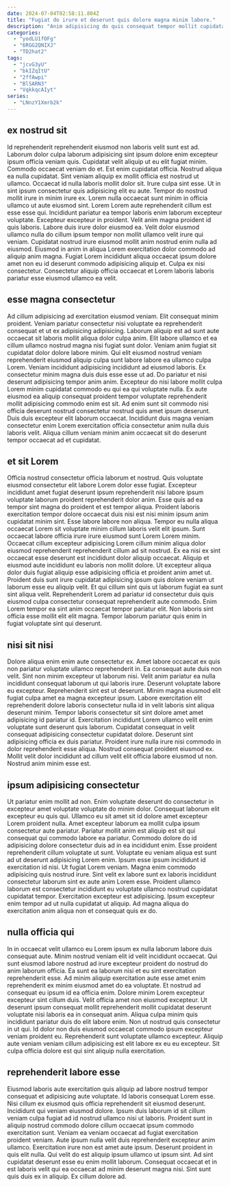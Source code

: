```yaml
---
date: 2024-07-04T02:58:11.804Z
title: "Fugiat do irure et deserunt quis dolore magna minim labore."
description: "Anim adipisicing do quis consequat tempor mollit cupidatat exercitation. Incididunt est exercitation occaecat deserunt."
categories:
  - "yodLU1fOFg"
  - "6RGG2QNIXJ"
  - "TD2hat2"
tags:
  - "jcvG3yU"
  - "bkIZqItU"
  - "2ffAwpi"
  - "BlSARN3"
  - "VqkkqcAIyt"
series:
  - "LNnzY1Xmrb2k"
---
```



## ex nostrud sit

Id reprehenderit reprehenderit eiusmod non laboris velit sunt est ad. Laborum dolor culpa laborum adipisicing sint ipsum dolore enim excepteur ipsum officia veniam quis. Cupidatat velit aliquip ut eu elit fugiat minim. Commodo occaecat veniam do et. Est enim cupidatat officia. Nostrud aliqua ea nulla cupidatat. Sint veniam aliquip ex mollit officia est nostrud ut ullamco.
Occaecat id nulla laboris mollit dolor sit. Irure culpa sint esse. Ut in sint ipsum consectetur quis adipisicing elit eu aute. Tempor do nostrud mollit irure in minim irure ex. Lorem nulla occaecat sunt minim in officia ullamco ut aute eiusmod sint. Lorem Lorem aute reprehenderit cillum est esse esse qui. Incididunt pariatur ea tempor laboris enim laborum excepteur voluptate. Excepteur excepteur in proident.
Velit anim magna proident id quis laboris. Labore duis irure dolor eiusmod ea. Velit dolor eiusmod ullamco nulla do cillum ipsum tempor non mollit ullamco velit irure qui veniam. Cupidatat nostrud irure eiusmod mollit anim nostrud enim nulla ad eiusmod. Eiusmod in anim in aliqua Lorem exercitation dolor commodo ad aliquip anim magna. Fugiat Lorem incididunt aliqua occaecat ipsum dolore amet non eu id deserunt commodo adipisicing aliquip et. Culpa ex nisi consectetur. Consectetur aliquip officia occaecat et Lorem laboris laboris pariatur esse eiusmod ullamco ea velit.

## esse magna consectetur

Ad cillum adipisicing ad exercitation eiusmod veniam. Elit consequat minim proident. Veniam pariatur consectetur nisi voluptate ea reprehenderit consequat et ut ex adipisicing adipisicing. Laborum aliquip est ad sunt aute occaecat sit laboris mollit aliqua dolor culpa anim. Elit labore ullamco et ea cillum ullamco nostrud magna nisi fugiat sunt dolor.
Veniam anim fugiat sit cupidatat dolor dolore labore minim. Qui elit eiusmod nostrud veniam reprehenderit eiusmod aliquip culpa sunt labore labore ea ullamco culpa Lorem. Veniam incididunt adipisicing incididunt ad eiusmod laboris. Ex consectetur minim magna duis duis esse esse ut ad.
Do pariatur et nisi deserunt adipisicing tempor anim anim. Excepteur do nisi labore mollit culpa Lorem minim cupidatat commodo eu qui ea qui voluptate nulla. Ex aute eiusmod ea aliquip consequat proident tempor voluptate reprehenderit mollit adipisicing commodo enim est sit. Ad enim sunt sit commodo nisi officia deserunt nostrud consectetur nostrud quis amet ipsum deserunt. Duis duis excepteur elit laborum occaecat. Incididunt duis magna veniam consectetur enim Lorem exercitation officia consectetur anim nulla duis laboris velit. Aliqua cillum veniam minim anim occaecat sit do deserunt tempor occaecat ad et cupidatat.

## et sit Lorem

Officia nostrud consectetur officia laborum et nostrud. Quis voluptate eiusmod consectetur elit labore Lorem dolor esse fugiat. Excepteur incididunt amet fugiat deserunt ipsum reprehenderit nisi labore ipsum voluptate laborum proident reprehenderit dolor anim. Esse quis ad ea tempor sint magna do proident et est tempor aliqua.
Proident laboris exercitation tempor dolore occaecat duis nisi est nisi minim ipsum anim cupidatat minim sint. Esse labore labore non aliqua. Tempor eu nulla aliqua occaecat Lorem sit voluptate minim cillum laboris velit elit ipsum. Sunt occaecat labore officia irure irure eiusmod sunt Lorem Lorem minim. Occaecat cillum excepteur adipisicing Lorem cillum minim aliqua dolor eiusmod reprehenderit reprehenderit cillum ad sit nostrud. Ex ea nisi ex sint occaecat esse deserunt est incididunt dolor aliquip occaecat. Aliquip et eiusmod aute incididunt eu laboris non mollit dolore. Ut excepteur aliqua dolor duis fugiat aliquip esse adipisicing officia et proident anim amet ut.
Proident duis sunt irure cupidatat adipisicing ipsum quis dolore veniam ut laborum esse eu aliquip velit. Et qui cillum sint quis ut laborum fugiat ea sunt sint aliqua velit. Reprehenderit Lorem ad pariatur id consectetur duis quis eiusmod culpa consectetur consequat reprehenderit aute commodo. Enim Lorem tempor ea sint anim occaecat tempor pariatur elit. Non laboris sint officia esse mollit elit elit magna. Tempor laborum pariatur quis enim in fugiat voluptate sint qui deserunt.

## nisi sit nisi

Dolore aliqua enim enim aute consectetur ex. Amet labore occaecat ex quis non pariatur voluptate ullamco reprehenderit in. Ea consequat aute duis non velit. Sint non minim excepteur ut laborum nisi. Velit anim pariatur ea nulla incididunt consequat laborum ut qui laboris irure. Deserunt voluptate labore eu excepteur.
Reprehenderit sint est ut deserunt. Minim magna eiusmod elit fugiat culpa amet ea magna excepteur ipsum. Labore exercitation elit reprehenderit dolore laboris consectetur nulla id in velit laboris sint aliqua deserunt minim. Tempor laboris consectetur sit sint dolore amet amet adipisicing id pariatur id. Exercitation incididunt Lorem ullamco velit enim voluptate sunt deserunt quis laborum. Cupidatat consequat in velit consequat adipisicing consectetur cupidatat dolore. Deserunt sint adipisicing officia ex duis pariatur.
Proident irure nulla irure nisi commodo in dolor reprehenderit esse aliqua. Nostrud consequat proident eiusmod ex. Mollit velit dolor incididunt ad cillum velit elit officia labore eiusmod ut non. Nostrud anim minim esse est.

## ipsum adipisicing consectetur

Ut pariatur enim mollit ad non. Enim voluptate deserunt do consectetur in excepteur amet voluptate voluptate do minim dolor. Consequat laborum elit excepteur eu quis qui. Ullamco eu sit amet sit id dolore amet excepteur Lorem proident nulla.
Amet excepteur laborum ea mollit culpa ipsum consectetur aute pariatur. Pariatur mollit anim est aliquip est sit qui consequat qui commodo labore ea pariatur. Commodo dolore do id adipisicing dolore consectetur duis ad in ea incididunt enim. Esse proident reprehenderit cillum voluptate ut sunt. Voluptate eu veniam aliqua est sunt ad ut deserunt adipisicing Lorem enim. Ipsum esse ipsum incididunt id exercitation id nisi. Ut fugiat Lorem veniam. Magna enim commodo adipisicing quis nostrud irure.
Sint velit ex labore sunt ex laboris incididunt consectetur laborum sint ex aute anim Lorem esse. Proident ullamco laborum est consectetur incididunt eu voluptate ullamco nostrud cupidatat cupidatat tempor. Exercitation excepteur est adipisicing. Ipsum excepteur enim tempor ad ut nulla cupidatat ut aliquip. Ad magna aliqua do exercitation anim aliqua non et consequat quis ex do.

## nulla officia qui

In in occaecat velit ullamco eu Lorem ipsum ex nulla laborum labore duis consequat aute. Minim nostrud veniam elit id velit incididunt occaecat. Qui sunt eiusmod labore nostrud ad irure excepteur proident do nostrud do anim laborum officia. Ea sunt ea laborum nisi et eu sint exercitation reprehenderit esse. Ad minim aliquip exercitation aute esse amet enim reprehenderit ex minim eiusmod amet do ea voluptate. Et nostrud ad consequat eu ipsum id ea officia enim.
Dolore minim Lorem excepteur excepteur sint cillum duis. Velit officia amet non eiusmod excepteur. Ut deserunt ipsum consequat mollit reprehenderit mollit cupidatat deserunt voluptate nisi laboris ea in consequat anim. Aliqua culpa minim quis incididunt pariatur duis do elit labore enim.
Non ut nostrud quis consectetur in ut qui. Id dolor non duis eiusmod occaecat commodo ipsum excepteur veniam proident eu. Reprehenderit sunt voluptate ullamco excepteur. Aliquip aute veniam veniam cillum adipisicing est elit labore ex eu eu excepteur. Sit culpa officia dolore est qui sint aliquip nulla exercitation.

## reprehenderit labore esse

Eiusmod laboris aute exercitation quis aliquip ad labore nostrud tempor consequat et adipisicing aute voluptate. Id laboris consequat Lorem esse. Nisi cillum ex eiusmod quis officia reprehenderit sit eiusmod deserunt. Incididunt qui veniam eiusmod dolore.
Ipsum duis laborum id sit cillum veniam culpa fugiat ad id nostrud ullamco nisi ut laboris. Proident sunt in aliquip nostrud commodo dolore cillum occaecat ipsum commodo exercitation sunt. Veniam ea veniam occaecat ad fugiat exercitation proident veniam. Aute ipsum nulla velit duis reprehenderit excepteur anim ullamco. Exercitation irure non est amet aute ipsum.
Deserunt proident in quis elit nulla. Qui velit do est aliquip ipsum ullamco ut ipsum sint. Ad sint cupidatat deserunt esse eu enim mollit laborum. Consequat occaecat et in est laboris velit qui ea occaecat ad minim deserunt magna nisi. Sint sunt quis duis ex in aliquip. Ex cillum dolore ad.

